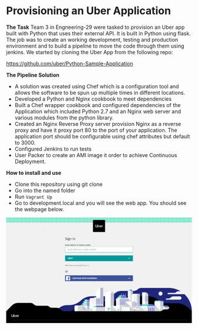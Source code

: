 # Provisioning an Uber Application

__The Task__
Team 3 in Engneering-29 were tasked to provision an Uber app built with Python that uses their external API. It is built in Python using flask. The job was to create an working development, testing and production environment and to build a pipeline to move the code through them using jenkins. We started by cloning the Uber App from the following repo:

https://github.com/uber/Python-Sample-Application

__The Pipeline Solution__
- A solution was created using Chef which is a configuration tool and allows the software to be spun up multiple times in different locations.
- Developed a Python and Nginx cookbook to meet dependencies
- Built a Chef wrapper cookbook and configured
 dependencies of the Application which included Python 2.7 and an Nginx web server and various modules from the python library.
- Created an Nginx Reverse Proxy server provision Nginx as a reverse proxy and have it proxy port 80 to the port of your application. The application port should be configurable using chef attributes but default to 3000.
- Configured Jenkins to run tests
- User Packer to create an AMI image it order to achieve Continuous Deployment.


__How to install and use__
- Clone this repository using git clone
- Go into the named folder
- Run ```Vagrant Up```
- Go to development.local and you will see the web app. You should see the webpage below.

![](/images/uber_app_page.png)
